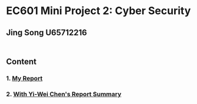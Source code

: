 # EC601 Mini Project 2: Cyber Security
## Jing Song U65712216</br></br>
## Content
### 1. [My Report](https://github.com/daisysj/EC601-Mini-Project-2/blob/master/Report.pdf)
### 2. [With Yi-Wei Chen's Report Summary](https://github.com/daisysj/EC601-Mini-Project-2/blob/master/Report_withsummary.pdf)
